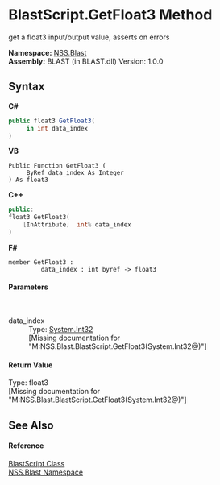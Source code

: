 # BlastScript.GetFloat3 Method 
 

get a float3 input/output value, asserts on errors

**Namespace:**&nbsp;<a href="88b55311-4a89-0894-e27a-e157e443c7f7">NSS.Blast</a><br />**Assembly:**&nbsp;BLAST (in BLAST.dll) Version: 1.0.0

## Syntax

**C#**<br />
``` C#
public float3 GetFloat3(
	 in int data_index
)
```

**VB**<br />
``` VB
Public Function GetFloat3 ( 
	 ByRef data_index As Integer
) As float3
```

**C++**<br />
``` C++
public:
float3 GetFloat3(
	[InAttribute]  int% data_index
)
```

**F#**<br />
``` F#
member GetFloat3 : 
         data_index : int byref -> float3 

```


#### Parameters
&nbsp;<dl><dt>data_index</dt><dd>Type: <a href="https://docs.microsoft.com/dotnet/api/system.int32" target="_blank" rel="noopener noreferrer">System.Int32</a><br />\[Missing <param name="data_index"/> documentation for "M:NSS.Blast.BlastScript.GetFloat3(System.Int32@)"\]</dd></dl>

#### Return Value
Type: float3<br />\[Missing <returns> documentation for "M:NSS.Blast.BlastScript.GetFloat3(System.Int32@)"\]

## See Also


#### Reference
<a href="701ebde6-515e-1fd5-a11a-526716112a12">BlastScript Class</a><br /><a href="88b55311-4a89-0894-e27a-e157e443c7f7">NSS.Blast Namespace</a><br />